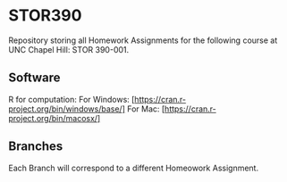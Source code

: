 # STOR390
Repository storing all Homework Assignments for the following course at UNC Chapel Hill: STOR 390-001.

## Software
R for computation:
For Windows: [https://cran.r-project.org/bin/windows/base/]
For Mac: [https://cran.r-project.org/bin/macosx/]

## Branches
Each Branch will correspond to a different Homeowork Assignment.
